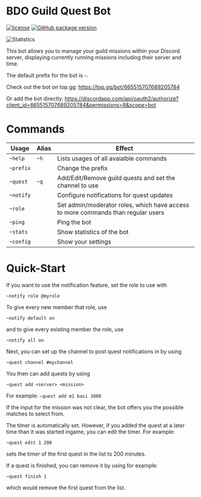 # BDO Guild Quest Bot
[![license](https://img.shields.io/github/license/leyren/bdo-questbot.svg)](https://github.com/Leyren/bdo-questbot/blob/master/LICENSE)
[![GitHub package version](https://img.shields.io/github/package-json/v/leyren/bdo-guildbot.svg)](https://github.com/Leyren/bdo-questbot/blob/master/package.json)

![Statistics](http://bdo-questbot.glitch.me/stats)

This bot allows you to manage your guild missions within your Discord server, displaying currently running missions including their server and time.

The default prefix for the bot is `~`.

Check out the bot on top.gg: https://top.gg/bot/665515707689205784

Or add the bot directly: https://discordapp.com/api/oauth2/authorize?client_id=665515707689205784&permissions=8&scope=bot

# Commands
| Usage | Alias | Effect  |
|---|---|---|
| `~help` | `~h` | Lists usages of all avaialble commands  |
| `~prefix`| | Change the prefix|
| `~quest` | `~q` | Add/Edit/Remove guild quests and set the channel to use |
| `~notify` | | Configure notifications for quest updates
| `~role` | | Set admin/moderator roles, which have access to more commands than regular users |
| `~ping` | | Ping the bot |
| `~stats` | | Show statistics of the bot |
| `~config` | | Show your settings|

# Quick-Start
If you want to use the notification feature, set the role to use with
```
~notify role @myrole
```
To give every new member that role, use
```
~notify default on
```
and to give every existing member the role, use
```
~notify all on
```
Next, you can set up the channel to post quest notifications in by using
```
~quest channel #mychannel
```
You then can add quests by using
```
~quest add <server> <mission>
```
For example: `~quest add m1 basi 3800`

If the input for the mission was not clear, the bot offers you the possible matches to select from.

The timer is automatically set. However, if you added the quest at a later time than it was started ingame, you can edit the timer. For example:
```
~quest edit 1 200
```
sets the timer of the first quest in the list to 200 minutes.

If a quest is finished, you can remove it by using for example:
```
~quest finish 1
```
which would remove the first quest from the list.




